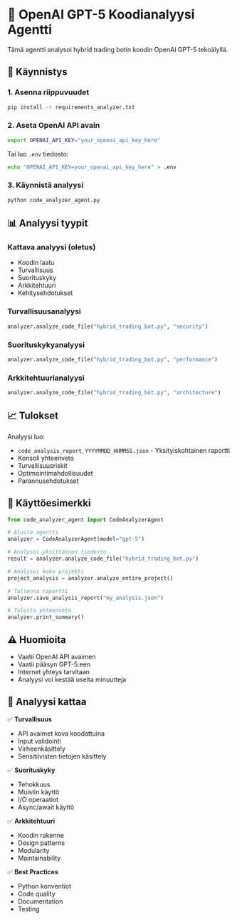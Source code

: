 # 🤖 OpenAI GPT-5 Koodianalyysi Agentti

Tämä agentti analysoi hybrid trading botin koodin OpenAI GPT-5 tekoälyllä.

## 🚀 Käynnistys

### 1. Asenna riippuvuudet
```bash
pip install -r requirements_analyzer.txt
```

### 2. Aseta OpenAI API avain
```bash
export OPENAI_API_KEY="your_openai_api_key_here"
```

Tai luo `.env` tiedosto:
```bash
echo "OPENAI_API_KEY=your_openai_api_key_here" > .env
```

### 3. Käynnistä analyysi
```bash
python code_analyzer_agent.py
```

## 📊 Analyysi tyypit

### Kattava analyysi (oletus)
- Koodin laatu
- Turvallisuus
- Suorituskyky
- Arkkitehtuuri
- Kehitysehdotukset

### Turvallisuusanalyysi
```python
analyzer.analyze_code_file("hybrid_trading_bot.py", "security")
```

### Suorituskykyanalyysi
```python
analyzer.analyze_code_file("hybrid_trading_bot.py", "performance")
```

### Arkkitehtuurianalyysi
```python
analyzer.analyze_code_file("hybrid_trading_bot.py", "architecture")
```

## 📈 Tulokset

Analyysi luo:
- `code_analysis_report_YYYYMMDD_HHMMSS.json` - Yksityiskohtainen raportti
- Konsoli yhteenveto
- Turvallisuusriskit
- Optimointimahdollisuudet
- Parannusehdotukset

## 🔧 Käyttöesimerkki

```python
from code_analyzer_agent import CodeAnalyzerAgent

# Alusta agentti
analyzer = CodeAnalyzerAgent(model="gpt-5")

# Analysoi yksittäinen tiedosto
result = analyzer.analyze_code_file("hybrid_trading_bot.py")

# Analysoi koko projekti
project_analysis = analyzer.analyze_entire_project()

# Tallenna raportti
analyzer.save_analysis_report("my_analysis.json")

# Tulosta yhteenveto
analyzer.print_summary()
```

## ⚠️ Huomioita

- Vaatii OpenAI API avaimen
- Vaatii pääsyn GPT-5:een
- Internet yhteys tarvitaan
- Analyysi voi kestää useita minuutteja

## 🎯 Analyysi kattaa

✅ **Turvallisuus**
- API avaimet kova koodattuina
- Input validointi
- Virheenkäsittely
- Sensitiivisten tietojen käsittely

✅ **Suorituskyky**
- Tehokkuus
- Muistin käyttö
- I/O operaatiot
- Async/await käyttö

✅ **Arkkitehtuuri**
- Koodin rakenne
- Design patterns
- Modularity
- Maintainability

✅ **Best Practices**
- Python konventiot
- Code quality
- Documentation
- Testing
